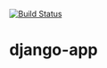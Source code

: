 [![Build Status](https://travis-ci.org/Automata-Life/django-app.svg?branch=master)](https://travis-ci.org/Automata-Life/django-app)
# django-app
